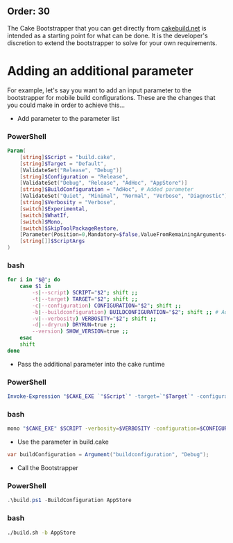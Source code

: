 Order: 30
---

The Cake Bootstrapper that you can get directly from [cakebuild.net](http://cakebuild.net) is intended as a starting point for what can be done. It is the developer's discretion to extend the bootstrapper to solve for your own requirements.

# Adding an additional parameter
 For example, let's say you want to add an input parameter to the bootstrapper for mobile build configurations.  These are the changes that you could make in order to achieve this...

- Add parameter to the parameter list

### PowerShell
```powershell
Param(
    [string]$Script = "build.cake",
    [string]$Target = "Default",
    [ValidateSet("Release", "Debug")]
    [string]$Configuration = "Release",
    [ValidateSet("Debug", "Release", "AdHoc", "AppStore")]
    [string]$BuildConfiguration = "AdHoc", # Added parameter
    [ValidateSet("Quiet", "Minimal", "Normal", "Verbose", "Diagnostic")]
    [string]$Verbosity = "Verbose",
    [switch]$Experimental,
    [switch]$WhatIf,
    [switch]$Mono,
    [switch]$SkipToolPackageRestore,
    [Parameter(Position=0,Mandatory=$false,ValueFromRemainingArguments=$true)]
    [string[]]$ScriptArgs
)
```
### bash
```bash
for i in "$@"; do
    case $1 in
        -s|--script) SCRIPT="$2"; shift ;;
        -t|--target) TARGET="$2"; shift ;;
        -c|--configuration) CONFIGURATION="$2"; shift ;;
        -b|--buildconfiguration) BUILDCONFIGURATION="$2"; shift ;; # Added parameter
        -v|--verbosity) VERBOSITY="$2"; shift ;;
        -d|--dryrun) DRYRUN=true ;;
        --version) SHOW_VERSION=true ;;
    esac
    shift
done
```
- Pass the additional parameter into the cake runtime

### PowerShell
```powershell
Invoke-Expression "$CAKE_EXE `"$Script`" -target=`"$Target`" -configuration=`"$Configuration`" -verbosity=`"$Verbosity`" -buildconfiguration=`"$BuildConfiguration`" $UseMono $UseDryRun $UseExperimental $ScriptArgs"
```
### bash
```bash
mono "$CAKE_EXE" $SCRIPT -verbosity=$VERBOSITY -configuration=$CONFIGURATION -target=$TARGET -buildconfiguration=$BUILDCONFIGURATION
```

- Use the parameter in build.cake
```csharp
var buildConfiguration = Argument("buildconfiguration", "Debug");
```

- Call the Bootstrapper

### PowerShell
```powershell
.\build.ps1 -BuildConfiguration AppStore
```
### bash
```bash
./build.sh -b AppStore
```
